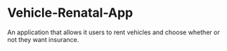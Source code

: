 # Vehicle-Renatal-App
An application that allows it users to rent vehicles and choose whether or not they want insurance.
